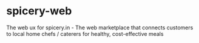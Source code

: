 # spicery-web
The web ux for spicery.in - The web marketplace that connects customers to local home chefs / caterers for healthy, cost-effective meals
